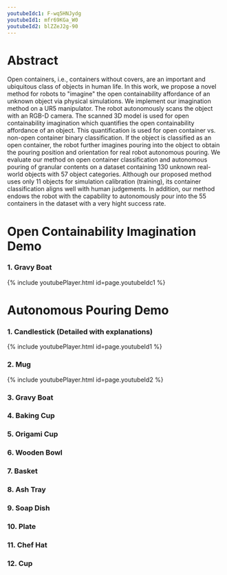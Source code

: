 ```yaml
---
youtubeIdc1: F-wq5HNJydg
youtubeId1: mfr69KGa_W0
youtubeId2: blZZeJ2g-90
---
```


# Abstract
Open containers, i.e., containers without covers, are an important and ubiquitous class of objects in human life. In this work, we propose a novel method for robots to "imagine" the open containability affordance of an unknown object via physical simulations. We implement our imagination method on a UR5 manipulator. The robot autonomously scans the object with an RGB-D camera. The scanned 3D model is used for open containability imagination which quantifies the open containability affordance of an object. This quantification is used for open container vs. non-open container binary classification. If the object is classified as an open container, the robot further imagines pouring into the object to obtain the pouring position and orientation for real robot autonomous pouring. We evaluate our method on open container classification and autonomous pouring of granular contents on a dataset containing 130 unknown real-world objects with 57 object categories. Although our proposed method uses only 11 objects for simulation calibration (training), its container classification aligns well with human judgements. In addition, our method endows the robot with the capability to autonomously pour into the 55 containers in the dataset with a very hight success rate.

# Open Containability Imagination Demo

### 1. Gravy Boat

{% include youtubePlayer.html id=page.youtubeIdc1 %}

# Autonomous Pouring Demo

### 1. Candlestick (Detailed with explanations)

{% include youtubePlayer.html id=page.youtubeId1 %}

### 2. Mug

{% include youtubePlayer.html id=page.youtubeId2 %}

### 3. Gravy Boat

### 4. Baking Cup

### 5. Origami Cup

### 6. Wooden Bowl

### 7. Basket

### 8. Ash Tray

### 9. Soap Dish

### 10. Plate

### 11. Chef Hat

### 12. Cup

